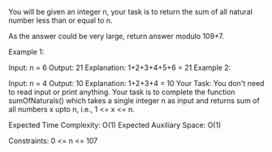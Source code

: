 You will be given an integer n, your task is to return the sum of all natural number less than or equal to n.

As the answer could be very large, return answer modulo 109+7.

Example 1:

Input:
n = 6
Output:
21
Explanation:
1+2+3+4+5+6 = 21
Example 2:

Input:
n = 4
Output:
10
Explanation:
1+2+3+4 = 10
Your Task:
You don't need to read input or print anything. Your task is to complete the function sumOfNaturals() which takes a single integer n as input and returns sum of all numbers x upto n, i.e., 1 <= x <= n.

Expected Time Complexity: O(1)
Expected Auxiliary Space: O(1)

Constraints:
0 <= n <= 107


